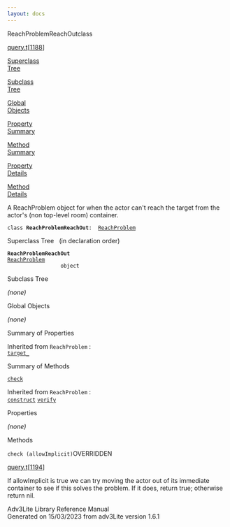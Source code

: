 ```yaml
---
layout: docs
---
```

<span class="title">ReachProblemReachOut</span><span class="type">class</span>

[query.t](../file/query.t.html)\[[1188](../source/query.t.html#1188)\]

[Superclass  
Tree](#_SuperClassTree_)

[Subclass  
Tree](#_SubClassTree_)

[Global  
Objects](#_ObjectSummary_)

[Property  
Summary](#_PropSummary_)

[Method  
Summary](#_MethodSummary_)

[Property  
Details](#_Properties_)

[Method  
Details](#_Methods_)



A ReachProblem object for when the actor can't reach the target from the
actor's (non top-level room) container.

`class `**`ReachProblemReachOut`**` :   `[`ReachProblem`](../object/ReachProblem.html)



<span id="_SuperClassTree_"></span>



<span class="hdln">Superclass Tree</span>   (in declaration order)



**`ReachProblemReachOut`**  
[`ReachProblem`](../object/ReachProblem.html)  
`                 object`  
<span id="_SubClassTree_"></span>



<span class="hdln">Subclass Tree</span>  



*(none)* <span id="_ObjectSummary_"></span>



<span class="hdln">Global Objects</span>  



*(none)* <span id="_PropSummary_"></span>



<span class="hdln">Summary of Properties</span>  





Inherited from `ReachProblem` :  
[`target_`](../object/ReachProblem.html#target_)

<span id="_MethodSummary_"></span>



<span class="hdln">Summary of Methods</span>  



[`check`](#check)

Inherited from `ReachProblem` :  
[`construct`](../object/ReachProblem.html#construct) [`verify`](../object/ReachProblem.html#verify)

<span id="_Properties_"></span>



<span class="hdln">Properties</span>  



*(none)* <span id="_Methods_"></span>



<span class="hdln">Methods</span>  



<span id="check"></span>

`check (allowImplicit)`<span class="rem">OVERRIDDEN</span>

[query.t](../file/query.t.html)\[[1194](../source/query.t.html#1194)\]



If allowImplicit is true we can try moving the actor out of its
immediate container to see if this solves the problem. If it does,
return true; otherwise return nil.





Adv3Lite Library Reference Manual  
Generated on 15/03/2023 from adv3Lite version 1.6.1


